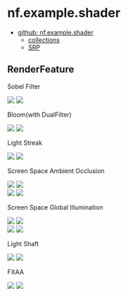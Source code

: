 # nf.example.shader

- [github: nf.example.shader](https://github.com/netpyoung/nf.example.shader)
  - [collections](https://github.com/netpyoung/nf.example.shader/tree/master/nf.example.shader/Assets)
  - [SRP](https://github.com/netpyoung/nf.example.shader/tree/master/nf.example.srp/Assets)

## RenderFeature

Sobel Filter

<div class="juxtapose" data-animate="false">
  <img src="/ImgHosting1/SRP/Sobel_before.jpg" data-label="" />
  <img src="/ImgHosting1/SRP/Sobel_after.jpg" data-label="" />
</div>

Bloom(with DualFilter)

<div class="juxtapose" data-animate="false">
 <img src="/ImgHosting1/SRP/BloomDualFilter_before.jpg" data-label="" />
 <img src="/ImgHosting1/SRP/BloomDualFilter_after.jpg" data-label="" />
</div>

Light Streak

<div class="juxtapose" data-animate="false">
 <img src="/ImgHosting1/SRP/CrossFilter_before.jpg" data-label="" />
 <img src="/ImgHosting1/SRP/CrossFilter_after.jpg" data-label="" />
</div>

Screen Space Ambient Occlusion

<div class="juxtapose" data-animate="false">
 <img src="/ImgHosting1/SRP/SSAO_before.jpg" data-label="" />
 <img src="/ImgHosting1/SRP/SSAO_after.jpg" data-label="" />
</div>

<div class="juxtapose" data-animate="false">
 <img src="/ImgHosting1/SRP/SSAO_blur_before.jpg" data-label="Wihout Blur" />
 <img src="/ImgHosting1/SRP/SSAO_blur_after.jpg" data-label="With Blur" />
</div>

Screen Space Global Illumination

<div class="juxtapose" data-animate="false">
 <img src="/ImgHosting1/SRP/SSGI_before.jpg" data-label="" />
 <img src="/ImgHosting1/SRP/SSGI_after.jpg" data-label="" />
</div>

<div class="juxtapose" data-animate="false">
 <img src="/ImgHosting1/SRP/SSGI_only_before.jpg" data-label="Wihout Blur" />
 <img src="/ImgHosting1/SRP/SSGI_only_after.jpg" data-label="Raw RenderTexture" />
</div>

Light Shaft

<div class="juxtapose" data-animate="false">
 <img src="/ImgHosting1/SRP/LightShaft_before.jpg" data-label="Origin" />
 <img src="/ImgHosting1/SRP/LightShaft_after.jpg" data-label="LightShaft Without Blur" />
</div>

FXAA

<div class="juxtapose" data-animate="false">
  <img src="/ImgHosting1/SRP/FXAA_before.jpg" data-label="" />
  <img src="/ImgHosting1/SRP/FXAA_after.jpg" data-label="" />
</div>
